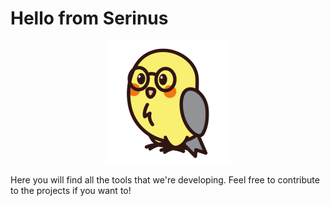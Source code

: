 # Hello from Serinus

<img src="profile/Serinus-bird.png" style="display:block;margin: 0 auto;">

Here you will find all the tools that we're developing. Feel free to contribute to the projects if you want to!
